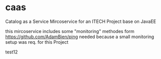 # caas
Catalog as a Service Mircoservice for an ITECH Project base on JavaEE


this mircoservice includes some "monitoring" methodes form https://github.com/AdamBien/ping
needed because a small  monitoring setup was req. for this Project

test12
